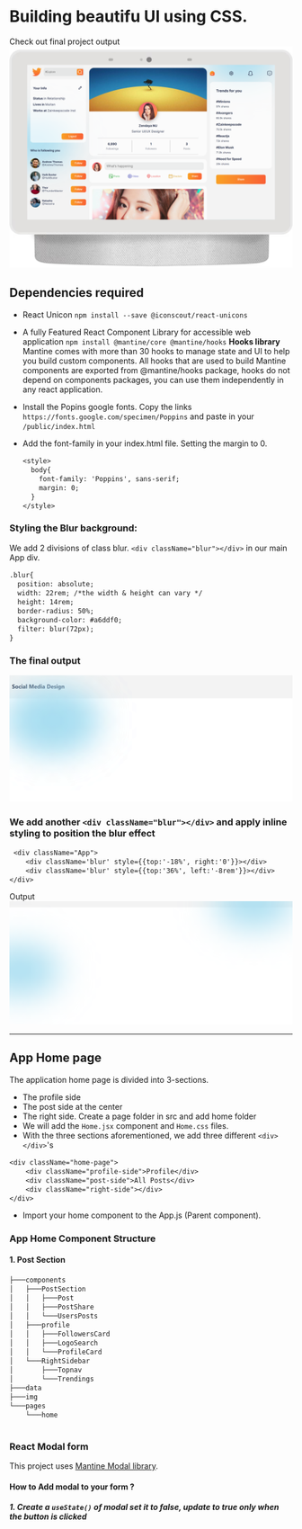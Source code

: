 # Building beautifu UI using CSS.
Check out final project output
![](public_images/final-project-output.png)

## Dependencies required
- React Unicon `npm install --save @iconscout/react-unicons`
- A fully Featured React Component Library for accessible web application `npm install @mantine/core @mantine/hooks`
<strong>Hooks library</strong>
Mantine comes with more than 30 hooks to manage state and UI to help you build custom components.
All hooks that are used to build Mantine components are exported from @mantine/hooks package, hooks do not depend on components packages, you can use them independently in any react application.

- Install the Popins google fonts. Copy the links `https://fonts.google.com/specimen/Poppins` and paste in your `/public/index.html`

- Add the font-family in your index.html file. Setting the margin to 0. 
    ~~~
    <style>
      body{
        font-family: 'Poppins', sans-serif;
        margin: 0;
      }
    </style>
    ~~~

### Styling the Blur background:
We add 2 divisions of class blur. `<div className="blur"></div>` in our main App div.
~~~
.blur{
  position: absolute;
  width: 22rem; /*the width & height can vary */
  height: 14rem;
  border-radius: 50%;
  background-color: #a6ddf0;
  filter: blur(72px);
}
~~~
### The final output
![](public_images/blur-output.png)
### We add another `<div className="blur"></div>` and apply inline styling to position the blur effect
~~~
 <div className="App">
    <div className='blur' style={{top:'-18%', right:'0'}}></div>
    <div className='blur' style={{top:'36%', left:'-8rem'}}></div>
</div>
~~~
Output
![](public_images/output-top-left-blurs.png)
<hr />

## App Home page
The application home page is divided into 3-sections.
- The profile side
- The post side at the center
- The right side.
Create a page folder in src and add home folder
- We will add the `Home.jsx` component and `Home.css` files.
- With the three sections aforementioned, we add three different `<div></div>`'s 
~~~
<div className="home-page">
    <div className="profile-side">Profile</div>
    <div className="post-side">All Posts</div>
    <div className="right-side"></div>
</div>
~~~

- Import your home component to the App.js (Parent component).
### App Home Component Structure
#### 1. Post Section
```
├───components
│   ├───PostSection
│   │   ├───Post
│   │   ├───PostShare
│   │   └───UsersPosts
│   ├───profile
│   │   ├───FollowersCard
│   │   ├───LogoSearch
│   │   └───ProfileCard
│   └───RightSidebar
│       ├───Topnav
│       └───Trendings
├───data
├───img
└───pages
    └───home


```

### React Modal form
This project uses [Mantine Modal library](https://mantine.dev/core/modal/).
#### How to Add modal to your form ?
##### 1. Create a `useState()` of modal set it to false, update to true only when the button is clicked